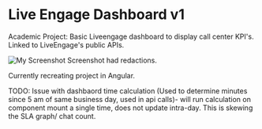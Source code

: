# Live Engage Dashboard v1

Academic Project:
Basic Liveengage dashboard to display call center KPI's. Linked to LiveEngage's public APIs.


<img src="../master/screenshot.png" alt="My Screenshot"/>
Screenshot had redactions.

Currently recreating project in Angular.

TODO:
Issue with dashbaord time calculation (Used to determine minutes since 5 am of same business day, used in api calls)- will run calculation on component mount a single time, does not update intra-day. This is skewing the SLA graph/ chat count.

